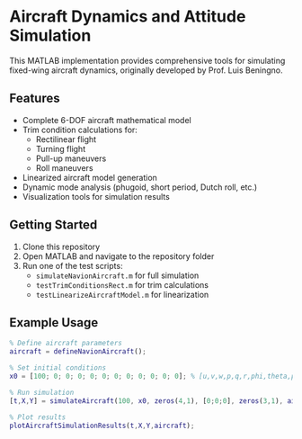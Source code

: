 # Aircraft Dynamics and Attitude Simulation

This MATLAB implementation provides comprehensive tools for simulating fixed-wing aircraft dynamics, originally developed by Prof. Luis Beningno.

## Features

- Complete 6-DOF aircraft mathematical model
- Trim condition calculations for:
  - Rectilinear flight
  - Turning flight
  - Pull-up maneuvers
  - Roll maneuvers
- Linearized aircraft model generation
- Dynamic mode analysis (phugoid, short period, Dutch roll, etc.)
- Visualization tools for simulation results

## Getting Started

1. Clone this repository
2. Open MATLAB and navigate to the repository folder
3. Run one of the test scripts:
   - `simulateNavionAircraft.m` for full simulation
   - `testTrimConditionsRect.m` for trim calculations
   - `testLinearizeAircraftModel.m` for linearization

## Example Usage

```matlab
% Define aircraft parameters
aircraft = defineNavionAircraft();

% Set initial conditions
x0 = [100; 0; 0; 0; 0; 0; 0; 0; 0; 0; 0; 0]; % [u,v,w,p,q,r,phi,theta,psi,X,Y,Z]

% Run simulation
[t,X,Y] = simulateAircraft(100, x0, zeros(4,1), [0;0;0], zeros(3,1), aircraft);

% Plot results
plotAircraftSimulationResults(t,X,Y,aircraft);
